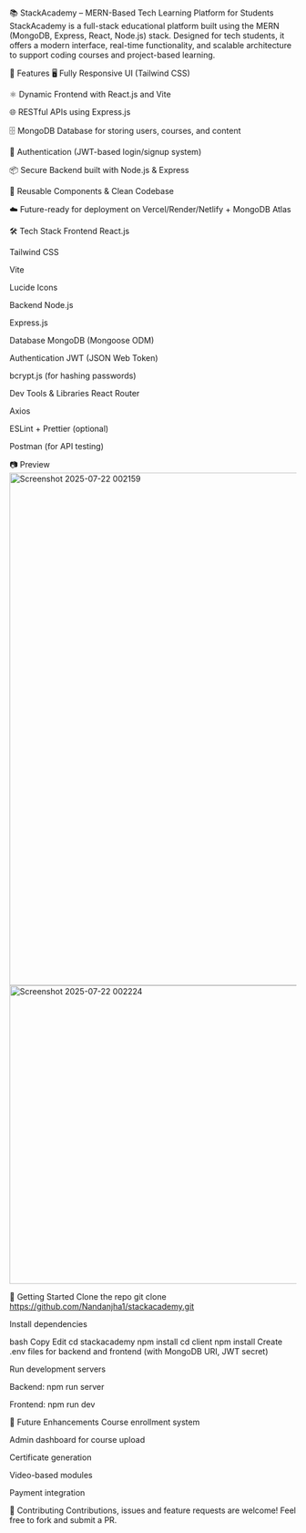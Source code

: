 📚 StackAcademy – MERN-Based Tech Learning Platform for Students
StackAcademy is a full-stack educational platform built using the MERN (MongoDB, Express, React, Node.js) stack. Designed for tech students, it offers a modern interface, real-time functionality, and scalable architecture to support coding courses and project-based learning.

🚀 Features
🖥️ Fully Responsive UI (Tailwind CSS)

⚛️ Dynamic Frontend with React.js and Vite

🌐 RESTful APIs using Express.js

🗄️ MongoDB Database for storing users, courses, and content

🔐 Authentication (JWT-based login/signup system)

📦 Secure Backend built with Node.js & Express

📄 Reusable Components & Clean Codebase

☁️ Future-ready for deployment on Vercel/Render/Netlify + MongoDB Atlas

🛠️ Tech Stack
Frontend
React.js

Tailwind CSS

Vite

Lucide Icons

Backend
Node.js

Express.js

Database
MongoDB (Mongoose ODM)

Authentication
JWT (JSON Web Token)

bcrypt.js (for hashing passwords)

Dev Tools & Libraries
React Router

Axios

ESLint + Prettier (optional)

Postman (for API testing)

📷 Preview
<img width="1849" height="900" alt="Screenshot 2025-07-22 002159" src="https://github.com/user-attachments/assets/829d9989-fb05-4008-b9e4-b93b2e9012b9" />
<img width="1849" height="524" alt="Screenshot 2025-07-22 002224" src="https://github.com/user-attachments/assets/e0376275-0ffb-49f4-a656-529d722326ae" />



📁 Getting Started
Clone the repo
git clone https://github.com/Nandanjha1/stackacademy.git

Install dependencies

bash
Copy
Edit
cd stackacademy
npm install
cd client
npm install
Create .env files for backend and frontend (with MongoDB URI, JWT secret)

Run development servers

Backend: npm run server

Frontend: npm run dev

🧠 Future Enhancements
Course enrollment system

Admin dashboard for course upload

Certificate generation

Video-based modules

Payment integration

🤝 Contributing
Contributions, issues and feature requests are welcome!
Feel free to fork and submit a PR.

